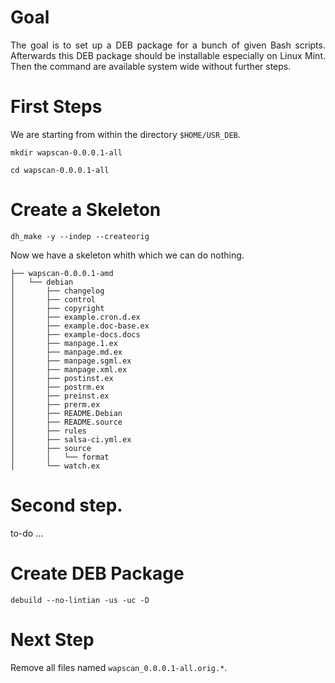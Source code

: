 # Goal

<p align="justify">The goal is to set up a DEB package for a bunch of given Bash scripts. Afterwards this DEB package should be installable especially on Linux Mint. Then the command are available system wide without further steps.</p>

# First Steps

<p align="justify">We are starting from within the directory <code>$HOME/USR_DEB</code>.</p>

    mkdir wapscan-0.0.0.1-all

    cd wapscan-0.0.0.1-all

# Create a Skeleton

    dh_make -y --indep --createorig

<p align="justify">Now we have a skeleton whith which we can do nothing.</p> 

    ├── wapscan-0.0.0.1-amd
    │   └── debian
    │       ├── changelog
    │       ├── control
    │       ├── copyright
    │       ├── example.cron.d.ex
    │       ├── example.doc-base.ex
    │       ├── example-docs.docs
    │       ├── manpage.1.ex
    │       ├── manpage.md.ex
    │       ├── manpage.sgml.ex
    │       ├── manpage.xml.ex
    │       ├── postinst.ex
    │       ├── postrm.ex
    │       ├── preinst.ex
    │       ├── prerm.ex  
    │       ├── README.Debian
    │       ├── README.source
    │       ├── rules
    │       ├── salsa-ci.yml.ex
    │       ├── source
    │       │   └── format
    │       └── watch.ex

# Second step.

to-do ...

# Create DEB Package

    debuild --no-lintian -us -uc -D
    

# Next Step

<p align="justify">Remove all files named <code>wapscan_0.0.0.1-all.orig.*</code>.</p>
